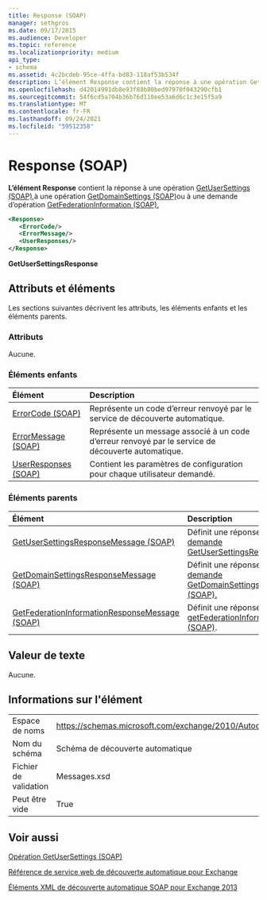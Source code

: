 ```yaml
---
title: Response (SOAP)
manager: sethgros
ms.date: 09/17/2015
ms.audience: Developer
ms.topic: reference
ms.localizationpriority: medium
api_type:
- schema
ms.assetid: 4c2bcdeb-95ce-4ffa-bd83-118af53b534f
description: L’élément Response contient la réponse à une opération GetUserSettings (SOAP), à une opération GetDomainSettings (SOAP) ou à une demande d’opération GetFederationInformation (SOAP).
ms.openlocfilehash: d42014991db8e93f88b80bed97970f043290cfb1
ms.sourcegitcommit: 54f6cd5a704b36b76d110ee53a6d6c1c3e15f5a9
ms.translationtype: MT
ms.contentlocale: fr-FR
ms.lasthandoff: 09/24/2021
ms.locfileid: "59512358"
---
```

# <a name="response-soap"></a>Response (SOAP)

**L’élément Response** contient la réponse à une opération [GetUserSettings (SOAP),](getusersettings-operation-soap.md)à une opération [GetDomainSettings (SOAP)](getdomainsettings-operation-soap.md)ou à une demande d’opération [GetFederationInformation (SOAP).](getfederationinformation-operation-soap.md) 
  
```XML
<Response>
   <ErrorCode/>
   <ErrorMessage/>
   <UserResponses/>
</Response>
```

 **GetUserSettingsResponse**
## <a name="attributes-and-elements"></a>Attributs et éléments

Les sections suivantes décrivent les attributs, les éléments enfants et les éléments parents.
  
### <a name="attributes"></a>Attributs

Aucune.
  
### <a name="child-elements"></a>Éléments enfants

|**Élément**|**Description**|
|:-----|:-----|
|[ErrorCode (SOAP)](errorcode-soap.md) <br/> |Représente un code d’erreur renvoyé par le service de découverte automatique.  <br/> |
|[ErrorMessage (SOAP)](errormessage-soap.md) <br/> |Représente un message associé à un code d’erreur renvoyé par le service de découverte automatique.  <br/> |
|[UserResponses (SOAP)](userresponses-soap.md) <br/> |Contient les paramètres de configuration pour chaque utilisateur demandé.  <br/> |
   
### <a name="parent-elements"></a>Éléments parents

|**Élément**|**Description**|
|:-----|:-----|
|[GetUserSettingsResponseMessage (SOAP)](getusersettingsresponsemessage-soap.md) <br/> |Définit une réponse à [une demande GetUserSettingsRequest (SOAP)](getusersettingsrequest-soap.md) <br/> |
|[GetDomainSettingsResponseMessage (SOAP)](getdomainsettingsresponsemessage-soap.md) <br/> |Définit une réponse à [une demande GetDomainSettingsRequest (SOAP).](getdomainsettingsrequest-soap.md)  <br/> |
|[GetFederationInformationResponseMessage (SOAP)](getfederationinformationresponsemessage-soap.md) <br/> |Définit une réponse à [une getFederationInformationRequest (SOAP)](getfederationinformationrequest-soap.md).  <br/> |
   
## <a name="text-value"></a>Valeur de texte

Aucune.
  
## <a name="element-information"></a>Informations sur l'élément

|||
|:-----|:-----|
|Espace de noms  <br/> |https://schemas.microsoft.com/exchange/2010/Autodiscover  <br/> |
|Nom du schéma  <br/> |Schéma de découverte automatique  <br/> |
|Fichier de validation  <br/> |Messages.xsd  <br/> |
|Peut être vide  <br/> |True  <br/> |
   
## <a name="see-also"></a>Voir aussi



[Opération GetUserSettings (SOAP)](getusersettings-operation-soap.md)


[Référence de service web de découverte automatique pour Exchange](autodiscover-web-service-reference-for-exchange.md)
  
[Éléments XML de découverte automatique SOAP pour Exchange 2013](soap-autodiscover-xml-elements-for-exchange-2013.md)

